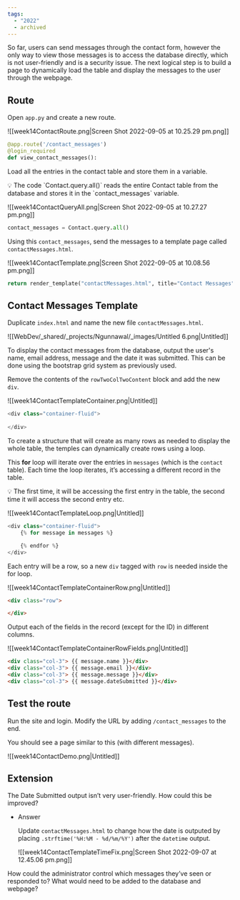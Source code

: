 ```yaml
---
tags:
  - "2022"
  - archived
---
```



So far, users can send messages through the contact form, however the only way to view those messages is to access the database directly, which is not user-friendly and is a security issue. The next logical step is to build a page to dynamically load the table and display the messages to the user through the webpage.

## Route

Open `app.py` and create a new route.

![[week14ContactRoute.png|Screen Shot 2022-09-05 at 10.25.29 pm.png]]

```python
@app.route('/contact_messages')
@login_required
def view_contact_messages():
```

Load all the entries in the contact table and store them in a variable.

<aside>
💡 The code `Contact.query.all()` reads the entire Contact table from the database and stores it in the `contact_messages` variable.

</aside>

![[week14ContactQueryAll.png|Screen Shot 2022-09-05 at 10.27.27 pm.png]]

```python
contact_messages = Contact.query.all()
```

Using this `contact_messages`, send the messages to a template page called `contactMessages.html`.

![[week14ContactTemplate.png|Screen Shot 2022-09-05 at 10.08.56 pm.png]]

```python
return render_template("contactMessages.html", title="Contact Messages", user=current_user, messages=contact_messages)
```

 

## Contact Messages Template

Duplicate `index.html` and name the new file `contactMessages.html`. 

![[WebDev/_shared/_projects/Ngunnawal/_images/Untitled 6.png|Untitled]]

To display the contact messages from the database, output the user's name, email address, message and the date it was submitted. This can be done using the bootstrap grid system as previously used.

Remove the contents of the `rowTwoColTwoContent` block and add the new `div`.

![[week14ContactTemplateContainer.png|Untitled]]

```python
<div class="container-fluid">
		
</div>
```

To create a structure that will create as many rows as needed to display the whole table, the temples can dynamically create rows using a loop.

This **for** loop will iterate over the entries in `messages` (which is the `contact` table). Each time the loop iterates, it’s accessing a different record in the table.

<aside>
💡 The first time, it will be accessing the first entry in the table, the second time it will access the second entry etc.

</aside>

![[week14ContactTemplateLoop.png|Untitled]]

```python
<div class="container-fluid">
	{% for message in messages %}

	{% endfor %}
</div>
```

Each entry will be a row, so a new `div` tagged with `row` is needed inside the for loop.

![[week14ContactTemplateContainerRow.png|Untitled]]

```html
<div class="row">

</div>
```

Output each of the fields in the record (except for the ID) in different columns.

![[week14ContactTemplateContainerRowFields.png|Untitled]]

```html
<div class="col-3"> {{ message.name }}</div>
<div class="col-3"> {{ message.email }}</div>
<div class="col-3"> {{ message.message }}</div>
<div class="col-3"> {{ message.dateSubmitted }}</div>
```

## Test the route

Run the site and login. Modify the URL by adding `/contact_messages` to the end.

You should see a page similar to this (with different messages).

![[week14ContactDemo.png|Untitled]]

## Extension

The Date Submitted output isn’t very user-friendly. How could this be improved?

- Answer
	
	Update `contactMessages.html` to change how the date is outputed by placing `.strftime('%H:%M - %d/%m/%Y')` after the `datetime` output.
	
	![[week14ContactTemplateTimeFix.png|Screen Shot 2022-09-07 at 12.45.06 pm.png]]
	

How could the administrator control which messages they’ve seen or responded to? What would need to be added to the database and webpage? 
